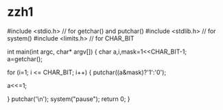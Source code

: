 zzh1
====
#include <stdio.h>  // for getchar() and putchar() 
#include <stdlib.h> // for system()
#include <limits.h> // for CHAR_BIT

int main(int argc, char* argv[])
{
 char a,i,mask=1<<CHAR_BIT-1;
 a=getchar();

 for (i=1; i <= CHAR_BIT; i++) {
  putchar((a&mask)?'1':'0');

  a<<=1;

 }
 putchar('\n');
 system("pause");
 return 0;
}
